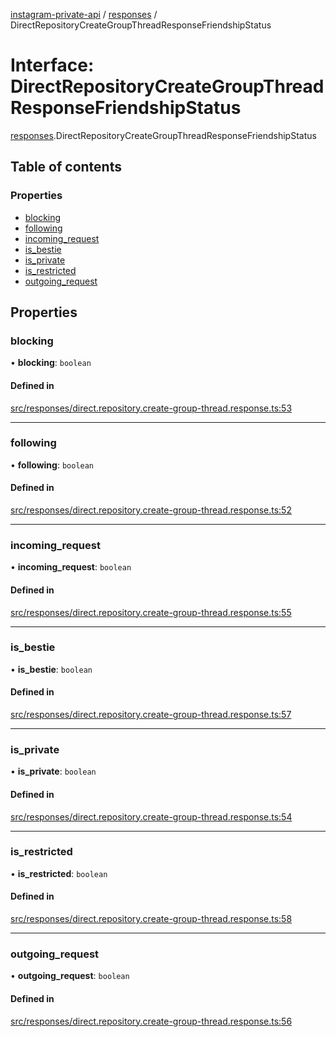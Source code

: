 [instagram-private-api](../../README.md) / [responses](../../modules/responses.md) / DirectRepositoryCreateGroupThreadResponseFriendshipStatus

# Interface: DirectRepositoryCreateGroupThreadResponseFriendshipStatus

[responses](../../modules/responses.md).DirectRepositoryCreateGroupThreadResponseFriendshipStatus

## Table of contents

### Properties

- [blocking](DirectRepositoryCreateGroupThreadResponseFriendshipStatus.md#blocking)
- [following](DirectRepositoryCreateGroupThreadResponseFriendshipStatus.md#following)
- [incoming\_request](DirectRepositoryCreateGroupThreadResponseFriendshipStatus.md#incoming_request)
- [is\_bestie](DirectRepositoryCreateGroupThreadResponseFriendshipStatus.md#is_bestie)
- [is\_private](DirectRepositoryCreateGroupThreadResponseFriendshipStatus.md#is_private)
- [is\_restricted](DirectRepositoryCreateGroupThreadResponseFriendshipStatus.md#is_restricted)
- [outgoing\_request](DirectRepositoryCreateGroupThreadResponseFriendshipStatus.md#outgoing_request)

## Properties

### blocking

• **blocking**: `boolean`

#### Defined in

[src/responses/direct.repository.create-group-thread.response.ts:53](https://github.com/Nerixyz/instagram-private-api/blob/b3351b9/src/responses/direct.repository.create-group-thread.response.ts#L53)

___

### following

• **following**: `boolean`

#### Defined in

[src/responses/direct.repository.create-group-thread.response.ts:52](https://github.com/Nerixyz/instagram-private-api/blob/b3351b9/src/responses/direct.repository.create-group-thread.response.ts#L52)

___

### incoming\_request

• **incoming\_request**: `boolean`

#### Defined in

[src/responses/direct.repository.create-group-thread.response.ts:55](https://github.com/Nerixyz/instagram-private-api/blob/b3351b9/src/responses/direct.repository.create-group-thread.response.ts#L55)

___

### is\_bestie

• **is\_bestie**: `boolean`

#### Defined in

[src/responses/direct.repository.create-group-thread.response.ts:57](https://github.com/Nerixyz/instagram-private-api/blob/b3351b9/src/responses/direct.repository.create-group-thread.response.ts#L57)

___

### is\_private

• **is\_private**: `boolean`

#### Defined in

[src/responses/direct.repository.create-group-thread.response.ts:54](https://github.com/Nerixyz/instagram-private-api/blob/b3351b9/src/responses/direct.repository.create-group-thread.response.ts#L54)

___

### is\_restricted

• **is\_restricted**: `boolean`

#### Defined in

[src/responses/direct.repository.create-group-thread.response.ts:58](https://github.com/Nerixyz/instagram-private-api/blob/b3351b9/src/responses/direct.repository.create-group-thread.response.ts#L58)

___

### outgoing\_request

• **outgoing\_request**: `boolean`

#### Defined in

[src/responses/direct.repository.create-group-thread.response.ts:56](https://github.com/Nerixyz/instagram-private-api/blob/b3351b9/src/responses/direct.repository.create-group-thread.response.ts#L56)
